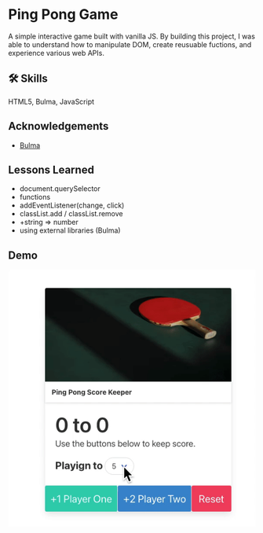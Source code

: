 # Ping Pong Game

A simple interactive game built with vanilla JS. By building this project, I was able to understand how to manipulate DOM, create reusuable fuctions, and experience various web APIs.

## 🛠 Skills

HTML5, Bulma, JavaScript

## Acknowledgements

- [Bulma](https://bulma.io/)

## Lessons Learned

- document.querySelector
- functions
- addEventListener(change, click)
- classList.add / classList.remove
- +string => number
- using external libraries (Bulma)

## Demo

![pingpong demo](pingpong.gif)
